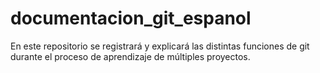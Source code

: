 # documentacion_git_espanol
En este repositorio se registrará y explicará las distintas funciones de git durante el proceso de aprendizaje de múltiples proyectos.
